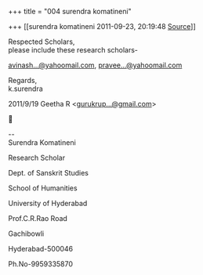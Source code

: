 +++
title = "004 surendra komatineni"

+++
[[surendra komatineni	2011-09-23, 20:19:48 [Source](https://groups.google.com/g/bvparishat/c/_CejD-YV9aI)]]



Respected Scholars,  
please include these research scholars-  
  
[avinash...@yahoomail.com](), [pravee...@yahoomail.com]()  
  
  
Regards,  
k.surendra  
  

2011/9/19 Geetha R \<[gurukrup...@gmail.com]()\>



  
  
  
--  
Surendra Komatineni

Research Scholar

Dept. of Sanskrit Studies

School of Humanities

University of Hyderabad

Prof.C.R.Rao Road

Gachibowli

Hyderabad-500046

Ph.No-9959335870  

  

  


